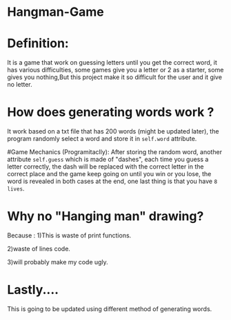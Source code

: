 # Hangman-Game
# Definition: 
It is a game that work on guessing letters until you get the correct word, it has various difficulties, some games give you a letter or 2 as a starter, some gives you nothing,But this project make it so difficult for the user and it give no letter.


# How does generating words work ?
It work based on a txt file that has 200 words (might be updated later), the program randomly select a word and store it in ``self.word`` attribute.

#Game Mechanics (Programitaclly):
After storing the random word, another attribute ``self.guess`` which is made of "dashes", each time you guess a letter correctly, the  dash will be replaced with the correct letter in the correct place
and the game keep going on until you win or you lose, the word is revealed in both cases at the end, one last thing is that you have ``8 lives``.

# Why no "Hanging man" drawing?
Because : 1)This is waste of print functions.

2)waste of lines code.

3)will probably make my code ugly.

# Lastly....
This is going to be updated using different method of generating words.

